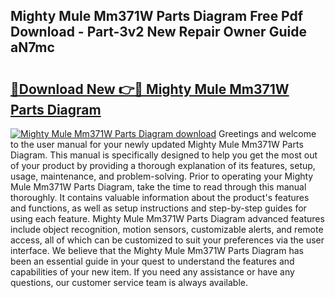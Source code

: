 ## Mighty Mule Mm371W Parts Diagram Free Pdf Download - Part-3v2 New Repair Owner Guide aN7mc

# <h2><a href="http://dfjaim.blite.top/?on=Mighty+Mule+Mm371W+Parts+Diagram">🔗Download New 👉🔴 Mighty Mule Mm371W Parts Diagram</a></h2>

[![Mighty Mule Mm371W Parts Diagram download](https://i.imgur.com/lujVjoI.png)](http://dfjaim.blite.top/?on=Mighty+Mule+Mm371W+Parts+Diagram)
Greetings and welcome to the user manual for your newly updated Mighty Mule Mm371W Parts Diagram. This manual is specifically designed to help you get the most out of your product by providing a thorough explanation of its features, setup, usage, maintenance, and problem-solving. Prior to operating your Mighty Mule Mm371W Parts Diagram, take the time to read through this manual thoroughly. It contains valuable information about the product's features and functions, as well as setup instructions and step-by-step guides for using each feature. Mighty Mule Mm371W Parts Diagram advanced features include object recognition, motion sensors, customizable alerts, and remote access, all of which can be customized to suit your preferences via the user interface. We believe that the Mighty Mule Mm371W Parts Diagram has been an essential guide in your quest to understand the features and capabilities of your new item. If you need any assistance or have any questions, our customer service team is always available.
